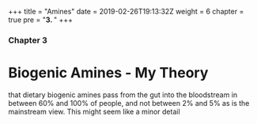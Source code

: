 +++
title = "Amines"
date = 2019-02-26T19:13:32Z
weight = 6
chapter = true
pre = "<b>3. </b>"
+++

### Chapter 3

# Biogenic Amines - My Theory

that dietary biogenic amines pass from the gut into the bloodstream in between 60% and 100% of people, and not between 2% and 5% as is the mainstream view. This might seem like a minor detail